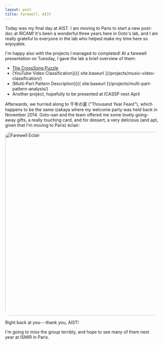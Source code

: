 ```yaml
---
layout: post
title: Farewell, AIST
---
```


Today was my final day at AIST. I am moving to Paris to start a new post-doc at IRCAM! It's been a wonderful three years here in Goto's lab, and I am really grateful to everyone in the lab who helped make my time here so enjoyable.

I'm happy also with the projects I managed to completed! At a farewell presentation on Tuesday, I gave the lab a brief overview of them:

- [The CrossSong Puzzle](https://staff.aist.go.jp/jun.kato/CrossSong/)
- [YouTube Video Classification]({{ site.baseurl }}/projects/music-video-classification/)
- [Multi-Part Pattern Description]({{ site.baseurl }}/projects/multi-part-pattern-analysis/)
- Another project, hopefully to be presented at ICASSP next April

Afterwards, we hurried along to 千年の宴 ("Thousand Year Feast"), which happens to be the same izakaya where my welcome party was held back in November 2014. Goto-san and the team offered me some lovely going-away gifts, a really touching card, and for dessert, a very delicious (and apt, given that I'm moving to Paris) éclair:

<div class="project_img"><a href="{{ site.baseurl }}/images/blog-aist_farewell_cake.jpg"><img src="{{ site.baseurl }}/images/blog-aist_farewell_cake.jpg" alt="Farewell Eclair" style="width: 600px; border-radius: 15px;"/></a></div>

Right back at you---thank you, AIST!

I'm going to miss the group terribly, and hope to see many of them next year at ISMIR in Paris.